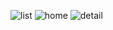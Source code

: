 ![list](https://github.com/TheHamed8/MovieTime/assets/96427408/c7c29c9c-b226-441d-a4cd-a8a8a546294d)
![home](https://github.com/TheHamed8/MovieTime/assets/96427408/1cbd076b-ee19-4e38-b688-25534e4867dd)
![detail](https://github.com/TheHamed8/MovieTime/assets/96427408/f8412bca-af35-4c81-a1e0-28ff1090ba4f)

